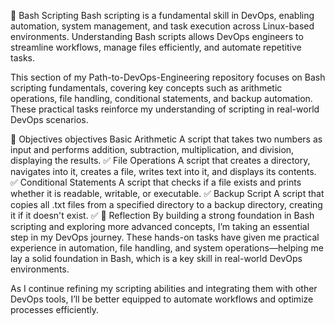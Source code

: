🐚 Bash Scripting
Bash scripting is a fundamental skill in DevOps, enabling automation, system management, and task execution across Linux-based environments. Understanding Bash scripts allows DevOps engineers to streamline workflows, manage files efficiently, and automate repetitive tasks.

This section of my Path-to-DevOps-Engineering repository focuses on Bash scripting fundamentals, covering key concepts such as arithmetic operations, file handling, conditional statements, and backup automation. These practical tasks reinforce my understanding of scripting in real-world DevOps scenarios.

🎯 Objectives
objectives
Basic Arithmetic	A script that takes two numbers as input and performs addition, subtraction, multiplication, and division, displaying the results.	✅
File Operations	A script that creates a directory, navigates into it, creates a file, writes text into it, and displays its contents.	✅
Conditional Statements	A script that checks if a file exists and prints whether it is readable, writable, or executable.	✅
Backup Script	A script that copies all .txt files from a specified directory to a backup directory, creating it if it doesn't exist.	✅
🚀 Reflection
By building a strong foundation in Bash scripting and exploring more advanced concepts, I’m taking an essential step in my DevOps journey. These hands-on tasks have given me practical experience in automation, file handling, and system operations—helping me lay a solid foundation in Bash, which is a key skill in real-world DevOps environments.

As I continue refining my scripting abilities and integrating them with other DevOps tools, I’ll be better equipped to automate workflows and optimize processes efficiently.
